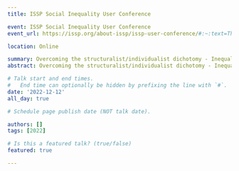 ```yaml
---
title: ISSP Social Inequality User Conference   

event: ISSP Social Inequality User Conference 
event_url: https://issp.org/about-issp/issp-user-conference/#:~:text=The%20conference%2C%20held%20on%20December,access%20the%20full%20program%20here.&text=The%201st%20ISSP%20User%20Conference,place%20on%20December%2012%2C%202022.

location: Online

summary: Overcoming the structuralist/individualist dichotomy - Inequality beliefs from a new network and comparative perspective
abstract: Overcoming the structuralist/individualist dichotomy - Inequality beliefs from a new network and comparative perspective

# Talk start and end times.
#   End time can optionally be hidden by prefixing the line with `#`.
date: '2022-12-12'
all_day: true

# Schedule page publish date (NOT talk date).

authors: []
tags: [2022]

# Is this a featured talk? (true/false)
featured: true

---
```


